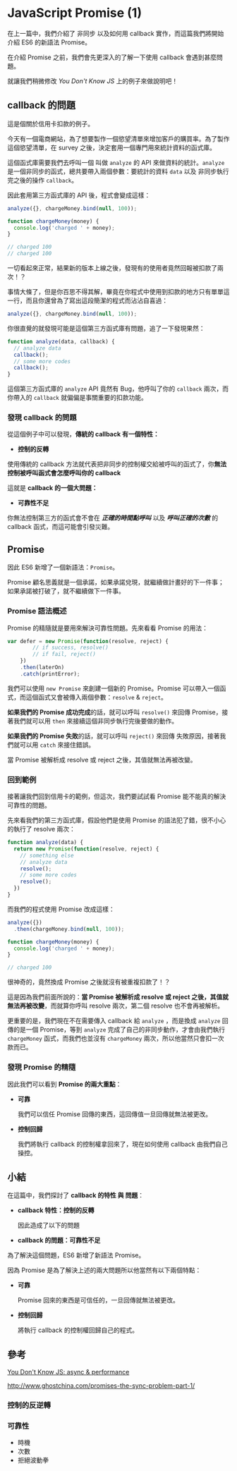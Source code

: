 # JavaScript Promise (1) 

在上一篇中，我們介紹了 非同步 以及如何用 callback 實作，而這篇我們將開始介紹 ES6 的新語法 Promise。

在介紹 Promise 之前，我們會先更深入的了解一下使用 callback 會遇到甚麼問題。

就讓我們稍微修改 *You Don't Know  JS* 上的例子來做說明吧！

##  callback 的問題

這是個關於信用卡扣款的例子。

今天有一個電商網站，為了想要製作一個慾望清單來增加客戶的購買率。為了製作這個慾望清單，在 survey 之後，決定套用一個專門用來統計資料的函式庫。

這個函式庫需要我們去呼叫一個 叫做 `analyze` 的 API 來做資料的統計。`analyze` 是一個非同步的函式，總共要帶入兩個參數：要統計的資料 `data` 以及 非同步執行完之後的操作 `callback`。

因此套用第三方函式庫的 API 後，程式會變成這樣：

```javascript
analyze({}, chargeMoney.bind(null, 100));

function chargeMoney(money) {
  console.log('charged ' + money);
}

// charged 100
// charged 100
```

一切看起來正常，結果新的版本上線之後，發現有的使用者竟然回報被扣款了兩次！？

事情大條了，但是你百思不得其解，畢竟在你程式中使用到扣款的地方只有單單這一行，而且你還曾為了寫出這段簡潔的程式而沾沾自喜過：

```javascript
analyze({}, chargeMoney.bind(null, 100));
```

你很直覺的就發現可能是這個第三方函式庫有問題，追了一下發現果然：

```javascript
function analyze(data, callback) {
  // analyze data
  callback();
  // some more codes
  callback();
}
```

這個第三方函式庫的 `analyze` API 竟然有 Bug，他呼叫了你的 `callback` 兩次，而你帶入的 `callback` 就偏偏是事關重要的扣款功能。

### 發現 callback 的問題

從這個例子中可以發現，**傳統的 callback 有一個特性：**

* **控制的反轉**

使用傳統的 callback 方法就代表把非同步的控制權交給被呼叫的函式了，你**無法控制被呼叫函式會怎麼呼叫你的 callback**

這就是 **callback 的一個大問題：**

* **可靠性不足**

你無法控制第三方的函式會不會在 ***正確的時間點呼叫*** 以及 ***呼叫正確的次數*** 的 callback 函式，而這可能會引發災難。



## Promise

因此 ES6 新增了一個新語法：`Promise`。

Promise 顧名思義就是一個承諾，如果承諾兌現，就繼續做計畫好的下一件事；如果承諾被打破了，就不繼續做下一件事。

### Promise 語法概述

Promise 的精隨就是要用來解決可靠性問題。先來看看 Promise 的用法：

```javascript
var defer = new Promise(function(resolve, reject) { 
        // if success, resolve()
        // if fail, reject()
	})
	.then(laterOn)
	.catch(printError);
```

我們可以使用 `new Promise` 來創建一個新的 Promise。Promise 可以帶入一個函式，而這個函式又會被傳入兩個參數：`resolve` & `reject`。

**如果我們的 Promise 成功完成**的話，就可以呼叫 `resolve()` 來回傳 Promise，接著我們就可以用 `then` 來接續這個非同步執行完後要做的動作。

**如果我們的 Promise 失敗**的話，就可以呼叫 `reject()` 來回傳 失敗原因，接著我們就可以用 `catch` 來接住錯誤。

當 Promise 被解析成 resolve 或 reject 之後，其值就無法再被改變。

### 回到範例

接著讓我們回到信用卡的範例，但這次，我們要試試看 Promise 能不能真的解決可靠性的問題。

先來看我們的第三方函式庫，假設他們是使用 Promise 的語法犯了錯，很不小心的執行了 resolve 兩次：

```javascript
function analyze(data) {
  return new Promise(function(resolve, reject) {
	// something else
    // analyze data
    resolve();
    // some more codes
    resolve();
  })
}
```

而我們的程式使用 Promise 改成這樣：

```javascript
analyze({})
  .then(chargeMoney.bind(null, 100));

function chargeMoney(money) {
  console.log('charged ' + money);
}

// charged 100
```

很神奇的，竟然換成 Promise 之後就沒有被重複扣款了！？

這是因為我們前面所說的：**當 Promise 被解析成 resolve 或 reject 之後，其值就無法再被改變**，而就算你呼叫 resolve 兩次，第二個 resolve 也不會再被解析。

更重要的是，我們現在不在需要傳入 callback 給 `analyze` ，而是換成 `analyze` 回傳的是一個 Promise，等到 `analyze` 完成了自己的非同步動作，才會由我們執行 `chargeMoney` 函式，而我們也並沒有 `chargeMoney` 兩次，所以他當然只會扣一次款而已。

### 發現 Promise 的精隨

因此我們可以看到 **Promise 的兩大重點**：

- **可靠**

  我們可以信任 Promise 回傳的東西，這回傳值一旦回傳就無法被更改。

* **控制回歸**

  我們將執行 callback 的控制權拿回來了，現在如何使用 callback 由我們自己操控。



## 小結

在這篇中，我們探討了 **callback 的特性 與 問題**：

* **callback 特性：控制的反轉**

  因此造成了以下的問題


* **callback 的問題：可靠性不足**

為了解決這個問題，ES6 新增了新語法 Promise。

因為 Promise 是為了解決上述的兩大問題所以他當然有以下兩個特點：

- **可靠**

  Promise 回來的東西是可信任的，一旦回傳就無法被更改。


- **控制回歸**

  將執行 callback 的控制權回歸自己的程式。



## 參考

[You Don't Know JS: async & performance](https://github.com/getify/You-Dont-Know-JS/tree/master/async%20%26%20performance)

http://www.ghostchina.com/promises-the-sync-problem-part-1/



### 控制的反逆轉

### 可靠性

* 時機
* 次數
* 拒絕波動拳

